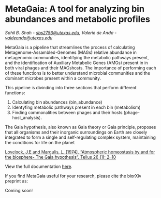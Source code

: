 # MetaGaia: A tool for analyzing bin abundances and metabolic profiles

*Sahil B. Shah - sbs2756@utexas.edu, Valerie de Anda - valdeanda@utexas.edu*

MetaGaia is a pipeline that streamlines the process of calculating Metagenome-Assambled-Genomes (MAGs) relative abundance in metagenomic communities, identifying the metabolic pathways present, and the identification of Auxiliary Metabolic Genes (AMGs) present in in both viral phages and their MAGshosts. 
The importance of performing each of these functions is to better understand microbial communities and the dominant microbes present within a community.

This pipeline is divinding into three sections that perform different functions: 
1. Calculating bin abundances (bin_abundance)
2. Identyfing metabolic pathways present in each bin (metabolism)
3. Finding commonalities between phages and their hosts (phage-host_analysis).

The Gaia hypothesis, also known as Gaia theory or Gaia principle, proposes that all organisms and their inorganic surroundings on Earth are closely integrated to form a single and self-regulating complex system, maintaining the conditions for life on the planet

[Lovelock, J.E and Margulis, L. (1974). “Atmospheric homeostasis by and for the biosphere- The Gaia hypothesis”. Tellus 26 (1): 2–10](https://onlinelibrary.wiley.com/doi/abs/10.1111/j.2153-3490.1974.tb01946.x)

View the full documentation [here](https://valdeanda.github.io/MetaGaia/READMEv1.html).

If you find MetaGaia useful for your research, please cite the biorXiv preprint as:

Coming soon!
